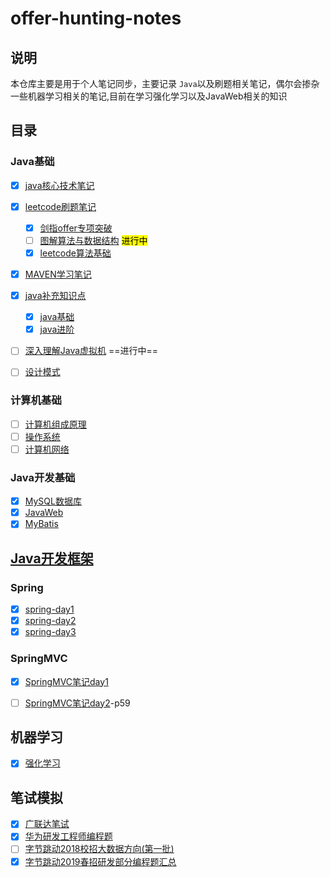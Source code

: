 # offer-hunting-notes

## 说明

本仓库主要是用于个人笔记同步，主要记录 `Java`以及刷题相关笔记，偶尔会掺杂一些机器学习相关的笔记,目前在学习强化学习以及JavaWeb相关的知识

## 目录

### Java基础

- [x] [java核心技术笔记](java核心技术笔记/README.md)
- [x] [leetcode刷题笔记](leetcode/README.md)
  
  - [x] [剑指offer专项突破](leetcode/剑指Offer专项突击版/README.md)
  - [ ] [图解算法与数据结构](leetcode/图解算法与数据结构/README.md) <mark>进行中</mark>
  - [x] [leetcode算法基础](leetcode/leetcode算法基础/README.md)
- [x] [MAVEN学习笔记](maven/README.md)
- [x] [java补充知识点](java补充知识点/README.md)
  - [x] [java基础](java补充知识点/Java基础.md)
  - [x] [java进阶](java补充知识点/Java进阶.md)
- [ ] [深入理解Java虚拟机](深入理解Java虚拟机/README.md) ==进行中==
- [ ] [设计模式](设计模式/README.md)

### 计算机基础

- [ ] [计算机组成原理](计算机组成原理/README.md)
- [ ] [操作系统](操作系统/README.md)
- [ ] [计算机网络](计算机网络/README.md)

### Java开发基础

- [x] [MySQL数据库](数据库/MySQL/README.md)
- [x] [JavaWeb](JavaWeb/README.md) 
- [x] [MyBatis](MyBatis/MyBatis笔记.md)

## [Java开发框架](SSM/README.md)

### Spring

- [x] [spring-day1](SSM\Spring笔记\spring_day01\Spring_day01.md)
- [x] [spring-day2](SSM\Spring笔记\spring_day01\Spring_day02.md)
- [x] [spring-day3](SSM\Spring笔记\spring_day01\Spring_day03.md) 

### SpringMVC

- [x] [SpringMVC笔记day1](SSM/SpringMVC笔记/SpringMVC_day01/SpringMVC_day01.md)
- [ ] [SpringMVC笔记day2](SSM/SpringMVC笔记/SpringMVC_day01/SpringMVC_day02.md)-p59



## 机器学习

- [x] [强化学习](machineLearning/reinforcementLearning/REAMDE.md)

## 笔试模拟

- [x] [广联达笔试](笔试模拟\广联达笔试.md)
- [x] [华为研发工程师编程题](笔试模拟\华为研发工程师编程题.md)
- [ ] [字节跳动2018校招大数据方向(第一批)](笔试模拟\字节跳动2018校招大数据方向(第一批).md)
- [x] [字节跳动2019春招研发部分编程题汇总](笔试模拟\字节跳动2019春招研发部分编程题汇总.md)
